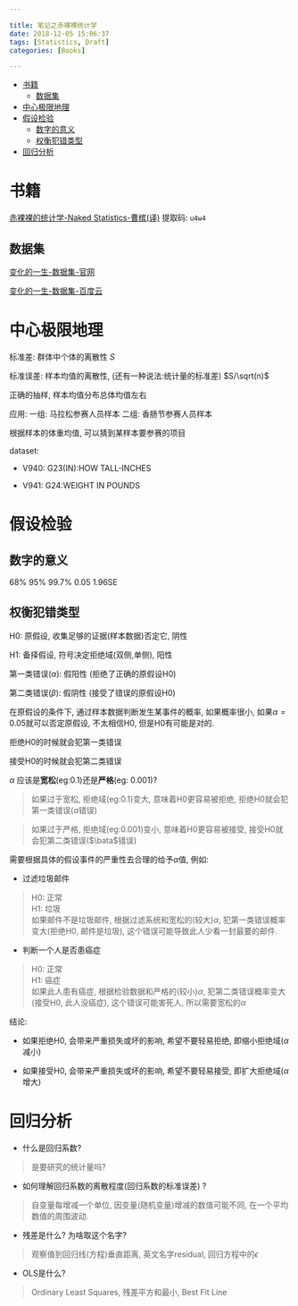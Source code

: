 ```yaml
---

title: 笔记之赤裸裸统计学
date: 2018-12-05 15:06:37
tags: [Statistics, Draft]
categories: [Books]

---
```



<!-- vim-markdown-toc GFM -->

* [书籍](#书籍)
    * [数据集](#数据集)
* [中心极限地理](#中心极限地理)
* [假设检验](#假设检验)
    * [数字的意义](#数字的意义)
    * [权衡犯错类型](#权衡犯错类型)
* [回归分析](#回归分析)

<!-- vim-markdown-toc -->

# 书籍

[赤裸裸的统计学-Naked Statistics-曹槟(译)](https://pan.baidu.com/s/16FU_ZwFqw7wxH85Ry59chw) 提取码: `u4w4`

## 数据集

[变化的一生-数据集-官网](https://www.isr.umich.edu/acl/data.htm)

[变化的一生-数据集-百度云](https://pan.baidu.com/s/16QauVNm5HnTNu9E5k6XdcA)

<!-- more -->

# 中心极限地理

标准差: 群体中个体的离散性 $S$

标准误差: 样本均值的离散性, (还有一种说法:统计量的标准差) $S/\sqrt(n)$

正确的抽样, 样本均值分布总体均值左右

应用:
    一组: 马拉松参赛人员样本
    二组: 香肠节参赛人员样本

根据样本的体重均值, 可以猜到某样本要参赛的项目


dataset:

- V940: G23(IN):HOW TALL-INCHES

- V941: G24:WEIGHT IN POUNDS


# 假设检验

## 数字的意义

68% 95% 99.7% 0.05 1.96SE

## 权衡犯错类型 

H0: 原假设, 收集足够的证据(样本数据)否定它, 阴性

H1: 备择假设, 符号决定拒绝域(双侧,单侧), 阳性

第一类错误($\alpha$): 假阳性 (拒绝了正确的原假设H0)

第二类错误($\beta$): 假阴性 (接受了错误的原假设H0)

在原假设的条件下, 通过样本数据判断发生某事件的概率, 如果概率很小, 如果$\alpha = 0.05$就可以否定原假设, 不太相信H0, 但是H0有可能是对的.

拒绝H0的时候就会犯第一类错误

接受H0的时候就会犯第二类错误

$\alpha$ 应该是**宽松**(eg:0.1)还是**严格**(eg: 0.001)?

> 如果过于宽松, 拒绝域(eg:0.1)变大, 意味着H0更容易被拒绝, 拒绝H0就会犯第一类错误($\alpha$错误)

> 如果过于严格, 拒绝域(eg:0.001)变小, 意味着H0更容易被接受, 接受H0就会犯第二类错误($\bata$错误)

需要根据具体的假设事件的严重性去合理的给予$\alpha$值, 例如:

- 过滤垃圾邮件

> H0: 正常  
  H1: 垃圾    
  如果邮件不是垃圾邮件, 根据过滤系统和宽松的(较大)$\alpha$, 犯第一类错误概率变大(拒绝H0, 邮件是垃圾), 这个错误可能导致此人少看一封最要的邮件.

- 判断一个人是否患癌症

> H0: 正常  
  H1: 癌症    
  如果此人患有癌症, 根据检验数据和严格的(较小)$\alpha$, 犯第二类错误概率变大(接受H0, 此人没癌症), 这个错误可能害死人, 所以需要宽松的$\alpha$

结论:

- 如果拒绝H0, 会带来严重损失或坏的影响, 希望不要轻易拒绝, 即缩小拒绝域($\alpha$减小)

- 如果接受H0, 会带来严重损失或坏的影响, 希望不要轻易接受, 即扩大拒绝域($\alpha$增大)


# 回归分析

- 什么是回归系数?

> 是要研究的统计量吗?

- 如何理解回归系数的离散程度(回归系数的标准误差) ?

> 自变量每增减一个单位, 因变量(随机变量)增减的数值可能不同, 在一个平均数值的周围波动.

- 残差是什么? 为啥取这个名字?

> 观察值到回归线(方程)垂直距离, 英文名字residual, 回归方程中的$\epsilon$

- OLS是什么?

> Ordinary Least Squares, 残差平方和最小, Best Fit Line


